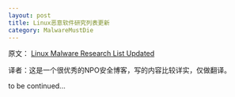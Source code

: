 ```yaml
---
layout: post
title: Linux恶意软件研究列表更新
category: MalwareMustDie
---
```


原文：
[Linux Malware Research List Updated](http://blog.malwaremustdie.org/2016/11/linux-malware.html)

译者：这是一个很优秀的NPO安全博客，写的内容比较详实，仅做翻译。

to be continued...
